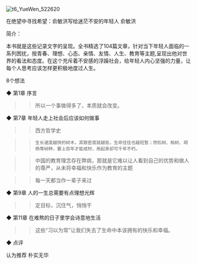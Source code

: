 ![t6_YueWen_522620](https://user-images.githubusercontent.com/17806205/213099868-e75fc52c-0f5c-41b1-a733-57cfc10638ec.jpg)

在绝望中寻找希望：俞敏洪写给迷茫不安的年轻人
俞敏洪

简介：

本书就是这些记录文字的呈现。全书精选了104篇文章，针对当下年轻人面临的一系列困扰，按青春、理想、心态、亲情、友情、人生、教育等主题,呈现出他对世界的看法和态度。在这个充斥着不安感的浮躁社会，给年轻人内心坚强的力量，让每个人思考应该怎样更积极地度过人生。

8个想法

◆ 第1章 序言

>> 所以一个事做得多了，本质就会改变。

◆ 第7章 年轻人走上社会后应该如何做事

>> 西方哲学史

>>     生长速度越快的树木，其致密度就越低，生命往往也越短暂；而松树、柏树、胡杨等树种，要上百年才能成材，用起来却可千年不朽。

>> 中国的教育理念存在弊病，那就是它难以让人看到自己的优势和做人的尊严，从未将幸福和快乐作为教育的主题

>> 每一天都当作一辈子来过

◆ 第9章 人的一生总需要有点理想光辉

>> 定目标，沉住气，悄悄干

◆ 第11章 在难熬的日子里学会诗意地生活

>> 这些“习以为常”让我们失去了生命中本该拥有的快乐和幸福。

◆ 点评

认为推荐
朴实无华